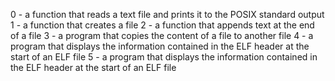 0 - a function that reads a text file and prints it to the POSIX standard output
1 - a function that creates a file
2 - a function that appends text at the end of a file
3 - a program that copies the content of a file to another file
4 - a program that displays the information contained in the ELF header at the start of an ELF file
5 - a program that displays the information contained in the ELF header at the start of an ELF file
